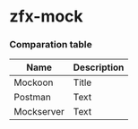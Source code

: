 # zfx-mock


### Comparation table

| Name           | Description |
| ---------------| ----------- |
| Mockoon        | Title       |
| Postman        | Text        |
| Mockserver     | Text        |
